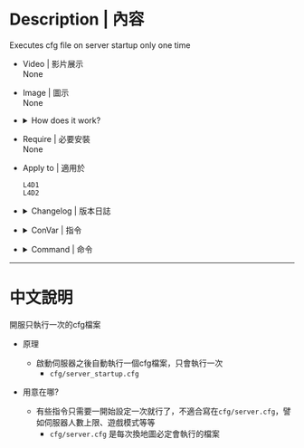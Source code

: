 # Description | 內容
Executes cfg file on server startup only one time

* Video | 影片展示
<br/>None

* Image | 圖示
<br/>None

* <details><summary>How does it work?</summary>

	* Make server to execute ```cfg/server_startup.cfg``` only one time on server startup
</details>

* Require | 必要安裝
<br/>None

* Apply to | 適用於
	```
	L4D1
	L4D2
	```

* <details><summary>Changelog | 版本日誌</summary>

	* v1.3 (2023-2-21)
		* Support L4D1

	* v1.2 (2023-2-4)
		* Initial Release
</details>


* <details><summary>ConVar | 指令</summary>

	None
</details>

* <details><summary>Command | 命令</summary>

	None
</details>

- - - -
# 中文說明
開服只執行一次的cfg檔案

* 原理
    * 啟動伺服器之後自動執行一個cfg檔案，只會執行一次
		* ```cfg/server_startup.cfg```

* 用意在哪?
	* 有些指令只需要一開始設定一次就行了，不適合寫在```cfg/server.cfg```，譬如伺服器人數上限、遊戲模式等等
        * ```cfg/server.cfg``` 是每次換地圖必定會執行的檔案